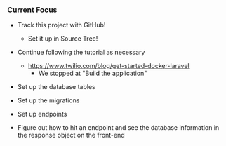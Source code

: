 ### Current Focus
* Track this project with GitHub!
    * Set it up in Source Tree!

* Continue following the tutorial as necessary
    * https://www.twilio.com/blog/get-started-docker-laravel
        * We stopped at "Build the application"

* Set up the database tables
* Set up the migrations
* Set up endpoints
* Figure out how to hit an endpoint and see the database information in the response object on the front-end